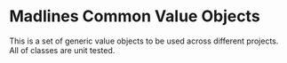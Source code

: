 # Madlines Common Value Objects
This is a set of generic value objects to be used across different projects.
All of classes are unit tested.
